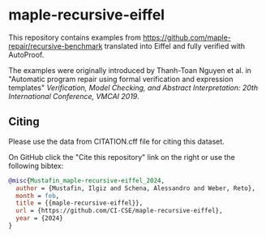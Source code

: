 # maple-recursive-eiffel

This repository contains examples from <https://github.com/maple-repair/recursive-benchmark>
translated into Eiffel and fully verified with AutoProof.

The examples were originally introduced by Thanh-Toan Nguyen et al. in
"Automatic program repair using formal verification and expression templates"
*Verification, Model Checking, and Abstract Interpretation:
20th International Conference, VMCAI 2019*.

## Citing
Please use the data from CITATION.cff file for citing this dataset.

On GitHub click the "Cite this repository" link on the right or use the following bibtex:
```bibtex
@misc{Mustafin_maple-recursive-eiffel_2024,
  author = {Mustafin, Ilgiz and Schena, Alessandro and Weber, Reto},
  month = feb,
  title = {{maple-recursive-eiffel}},
  url = {https://github.com/CI-CSE/maple-recursive-eiffel},
  year = {2024}
}
```
